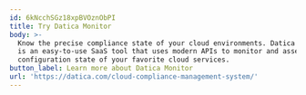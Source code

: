 ```yaml
---
id: 6kNcchSGz18xpBVOznObPI
title: Try Datica Monitor
body: >-
  Know the precise compliance state of your cloud environments. Datica Monitor
  is an easy-to-use SaaS tool that uses modern APIs to monitor and assess the
  configuration state of your favorite cloud services.
button_label: Learn more about Datica Monitor
url: 'https://datica.com/cloud-compliance-management-system/'
---
```


  